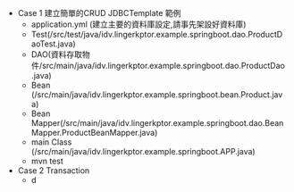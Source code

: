 - Case 1 建立簡單的CRUD JDBCTemplate 範例
  - application.yml (建立主要的資料庫設定,請事先架設好資料庫)
  - Test(/src/test/java/idv.lingerkptor.example.springboot.dao.ProductDaoTest.java)
  - DAO(資料存取物件/src/main/java/idv.lingerkptor.example.springboot.dao.ProductDao.java)
  - Bean (/src/main/java/idv.lingerkptor.example.springboot.bean.Product.java)
  - Bean Mapper(/src/main/java/idv.lingerkptor.example.springboot.dao.BeanMapper.ProductBeanMapper.java)
  - main Class (/src/main/java/idv.lingerkptor.example.springboot.APP.java)
  - mvn test
- Case 2 Transaction 
  - d